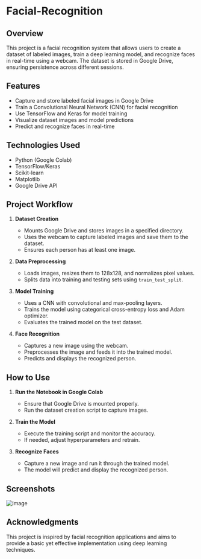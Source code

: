 # Facial-Recognition

## Overview
This project is a facial recognition system that allows users to create a dataset of labeled images, train a deep learning model, and recognize faces in real-time using a webcam. The dataset is stored in Google Drive, ensuring persistence across different sessions.

## Features
- Capture and store labeled facial images in Google Drive
- Train a Convolutional Neural Network (CNN) for facial recognition
- Use TensorFlow and Keras for model training
- Visualize dataset images and model predictions
- Predict and recognize faces in real-time

## Technologies Used
- Python (Google Colab)
- TensorFlow/Keras
- Scikit-learn
- Matplotlib
- Google Drive API

## Project Workflow
1. **Dataset Creation**
   - Mounts Google Drive and stores images in a specified directory.
   - Uses the webcam to capture labeled images and save them to the dataset.
   - Ensures each person has at least one image.

2. **Data Preprocessing**
   - Loads images, resizes them to 128x128, and normalizes pixel values.
   - Splits data into training and testing sets using `train_test_split`.

3. **Model Training**
   - Uses a CNN with convolutional and max-pooling layers.
   - Trains the model using categorical cross-entropy loss and Adam optimizer.
   - Evaluates the trained model on the test dataset.

4. **Face Recognition**
   - Captures a new image using the webcam.
   - Preprocesses the image and feeds it into the trained model.
   - Predicts and displays the recognized person.

## How to Use
1. **Run the Notebook in Google Colab**
   - Ensure that Google Drive is mounted properly.
   - Run the dataset creation script to capture images.

2. **Train the Model**
   - Execute the training script and monitor the accuracy.
   - If needed, adjust hyperparameters and retrain.

3. **Recognize Faces**
   - Capture a new image and run it through the trained model.
   - The model will predict and display the recognized person.
  
## Screenshots
![image](https://github.com/user-attachments/assets/0c21a519-4017-487e-9f87-b0ffe7dc576c)


## Acknowledgments
This project is inspired by facial recognition applications and aims to provide a basic yet effective implementation using deep learning techniques.

